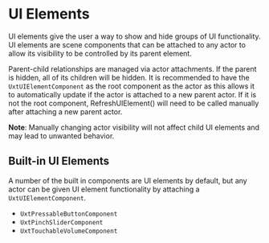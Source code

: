 # UI Elements

UI elements give the user a way to show and hide groups of UI functionality. UI elements are scene components that can be attached to any actor to allow its visibility to be controlled by its parent element.

Parent-child relationships are managed via actor attachments. If the parent is hidden, all of its children will be hidden. It is recommended to have the `UxtUIElementComponent` as the root component as the actor as this allows it to automatically update if the actor is attached to a new parent actor. If it is not the root component, RefreshUIElement() will need to be called manually after attaching a new parent actor.

**Note**: Manually changing actor visibility will not affect child UI elements and may lead to unwanted behavior.

## Built-in UI Elements

A number of the built in components are UI elements by default, but any actor can be given UI element functionality by attaching a `UxtUIElementComponent`.
* `UxtPressableButtonComponent`
* `UxtPinchSliderComponent`
* `UxtTouchableVolumeComponent`
